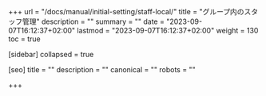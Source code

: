 +++
url = "/docs/manual/initial-setting/staff-local/"
title = "グループ内のスタッフ管理"
description = ""
summary = ""
date = "2023-09-07T16:12:37+02:00"
lastmod = "2023-09-07T16:12:37+02:00"
weight = 130
toc = true

[sidebar]
collapsed = true

[seo]
title = ""
description = ""
canonical = ""
robots = ""

+++
